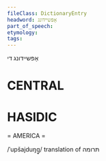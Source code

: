 ```yaml
---
fileClass: DictionaryEntry
headword: אָפּשיידונג
part_of_speech: 
etymology: 
tags: 
---
```

אָפּשיידונג
די

CENTRAL
========

HASIDIC
=======
= AMERICA = 

/ˈupšajduŋg̥/ translation of תּרומה